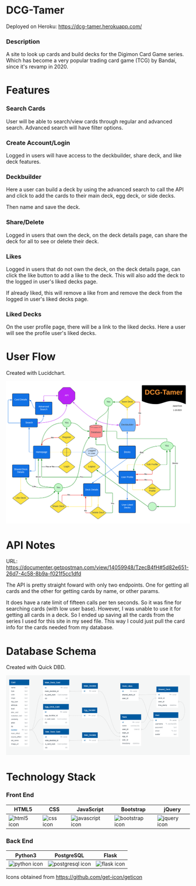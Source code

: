 
# DCG-Tamer  

Deployed on Heroku: https://dcg-tamer.herokuapp.com/  

### Description  

A site to look up cards and build decks for the Digimon Card Game series. Which has become a very popular trading card game (TCG) by Bandai, since it's revamp in 2020.  

# Features  

### Search Cards  

User will be able to search/view cards through regular and advanced search. Advanced search will have filter options.  

### Create Account/Login  

Logged in users will have access to the deckbuilder, share deck, and like deck features.  

### Deckbuilder  

Here a user can build a deck by using the advanced search to call the API and click to add the cards to their main deck, egg deck, or side decks.

Then name and save the deck.

### Share/Delete  

Logged in users that own the deck, on the deck details page, can share the deck for all to see or delete their deck.  

### Likes  

Logged in users that do not own the deck, on the deck details page, can click the like button to add a like to the deck. This will also add the deck to the logged in user's liked decks page.

If already liked, this will remove a like from and remove the deck from the logged in user's liked decks page.  

### Liked Decks  

On the user profile page, there will be a link to the liked decks. Here a user will see the profile user's liked decks.

# User Flow  

Created with Lucidchart.  

![DCG-Tamer user flow](/proposal/DCG-Tamer_user-flow.png)  

#  API Notes  

URL: https://documenter.getpostman.com/view/14059948/TzecB4fH#5d82e651-26d7-4c58-8b9a-f021f5cc1dfd  

The API is pretty straight foward with only two endpoints. One for getting all cards and the other for getting cards by name, or other params.  

It does have a rate limit of fifteen calls per ten seconds. So it was fine for searching cards (with low user base). However, I was unable to use it for getting all cards in a deck. So I ended up saving all the cards from the series I used for this site in my seed file. This way I could just pull the card info for the cards needed from my database.

# Database Schema  

Created with Quick DBD.

![DCG-Tamer schema](/proposal/DCG_Tamer_schema.png)  

# Technology Stack

### Front End  

| HTML5 | CSS | JavaScript | Bootstrap | jQuery |
| ----- | ----- | ----- | ----- | ----- |
| ![html5 icon](https://raw.githubusercontent.com/get-icon/geticon/fc0f660daee147afb4a56c64e12bde6486b73e39/icons/html-5.svg) | ![css icon](https://github.com/get-icon/geticon/raw/master/icons/css-3.svg) | ![javascript icon](https://raw.githubusercontent.com/get-icon/geticon/fc0f660daee147afb4a56c64e12bde6486b73e39/icons/javascript.svg) | ![bootstrap icon](https://raw.githubusercontent.com/get-icon/geticon/fc0f660daee147afb4a56c64e12bde6486b73e39/icons/bootstrap.svg) | ![jquery icon](https://raw.githubusercontent.com/get-icon/geticon/fc0f660daee147afb4a56c64e12bde6486b73e39/icons/jquery-icon.svg) |

### Back End

| Python3 | PostgreSQL | Flask |
| ----- | ----- | ----- |
| ![python icon](https://github.com/get-icon/geticon/raw/master/icons/python.svg) | ![postgresql icon](https://github.com/get-icon/geticon/raw/master/icons/postgresql.svg) | ![flask icon](https://raw.githubusercontent.com/get-icon/geticon/fc0f660daee147afb4a56c64e12bde6486b73e39/icons/flask.svg) |

Icons obtained from https://github.com/get-icon/geticon